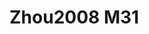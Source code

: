 <a name="material" />

# Zhou2008 M31
<script type="application/ld+json">
  {
    "@context": "https://schema.org/",
    "@type": "ChemicalSubstance",
    "http://purl.org/dc/terms/conformsTo":
      {
        "@type": "CreativeWork",
        "@id": "https://bioschemas.org/profiles/ChemicalSubstance/0.4-RELEASE/"
      },
    "@id": "https://egonw.github.io/nanowiki/nanowiki243.html#material",
    "name": "Zhou2008 M31",
    "sameAs: "http://127.0.0.1/mediawiki/index.php/Special:URIResolver/Zhou2008_M31"
  }
</script>

